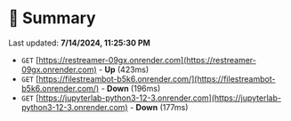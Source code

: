 # 📖 Summary
Last updated: **7/14/2024, 11:25:30 PM**

- `GET` [https://restreamer-09gx.onrender.com](https://restreamer-09gx.onrender.com) - **Up** (423ms)
- `GET` [https://filestreambot-b5k6.onrender.com/](https://filestreambot-b5k6.onrender.com/) - **Down** (196ms)
- `GET` [https://jupyterlab-python3-12-3.onrender.com](https://jupyterlab-python3-12-3.onrender.com) - **Down** (177ms)
